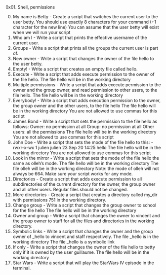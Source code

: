 0x01. Shell, permissions

0. My name is Betty - Create a script that switches the current user to the user betty.
You should use exactly 8 characters for your command (+1 character for the new line)
You can assume that the user betty will exist when we will run your script
1. Who am I - Write a script that prints the effective username of the current user.
2. Groups - Write a script that prints all the groups the current user is part of.
3. New owner - Write a script that changes the owner of the file hello to the user betty.
4. Empty! - Write a script that creates an empty file called hello.
5. Execute - Write a script that adds execute permission to the owner of the file hello.
The file hello will be in the working directory
6. Multiple permissions - Write a script that adds execute permission to the owner and the group owner, and read permission to other users, to the file hello.
The file hello will be in the working directory
7. Everybody! - Write a script that adds execution permission to the owner, the group owner and the other users, to the file hello
The file hello will be in the working directory
You are not allowed to use commas for this script
8. James Bond - Write a script that sets the permission to the file hello as follows:
Owner: no permission at all
Group: no permission at all
Other users: all the permissions
The file hello will be in the working directory You are not allowed to use commas for this script
9. John Doe - Write a script that sets the mode of the file hello to this: -rwxr-x-wx 1 julien julien 23 Sep 20 14:25 hello
The file hello will be in the working directory
You are not allowed to use commas for this script
10. Look in the mirror - Write a script that sets the mode of the file hello the same as olleh’s mode.
The file hello will be in the working directory
The file olleh will be in the working directory
Note: the mode of olleh will not always be 664. Make sure your script works for any mode.
11. Directories - Create a script that adds execute permission to all subdirectories of the current directory for the owner, the group owner and all other users.
Regular files should not be changed.
12. More directories - Create a script that creates a directory called my_dir with permissions 751 in the working directory.
13. Change group - Write a script that changes the group owner to school for the file hello
The file hello will be in the working directory
14. Owner and group - Write a script that changes the owner to vincent and the group owner to staff for all the files and directories in the working directory.
15. Symbolic links - Write a script that changes the owner and the group owner of _hello to vincent and staff respectively.
The file _hello is in the working directory
The file _hello is a symbolic link
16. If only - Write a script that changes the owner of the file hello to betty only if it is owned by the user guillaume.
The file hello will be in the working directory
17. Star Wars - Write a script that will play the StarWars IV episode in the terminal.
